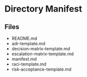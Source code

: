 # Directory Manifest

## Files
- README.md
- adr-template.md
- decision-matrix-template.md
- escalation-matrix-template.md
- manifest.md
- raci-template.md
- risk-acceptance-template.md

